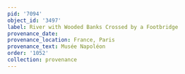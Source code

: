 ```yaml
---
pid: '7094'
object_id: '3497'
label: River with Wooded Banks Crossed by a Footbridge
provenance_date:
provenance_location: France, Paris
provenance_text: Musée Napoléon
order: '1052'
collection: provenance
---
```

